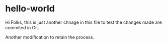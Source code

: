
# hello-world

Hi Folks, this is just another chnage in this file to test the changes made are commited in Git.

Another modification to retain the process.
